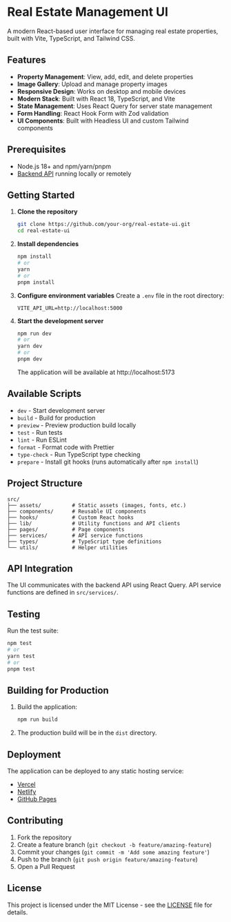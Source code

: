 # Real Estate Management UI

A modern React-based user interface for managing real estate properties, built with Vite, TypeScript, and Tailwind CSS.

## Features

- **Property Management**: View, add, edit, and delete properties
- **Image Gallery**: Upload and manage property images
- **Responsive Design**: Works on desktop and mobile devices
- **Modern Stack**: Built with React 18, TypeScript, and Vite
- **State Management**: Uses React Query for server state management
- **Form Handling**: React Hook Form with Zod validation
- **UI Components**: Built with Headless UI and custom Tailwind components

## Prerequisites

- Node.js 18+ and npm/yarn/pnpm
- [Backend API](https://github.com/your-org/real-estate-api) running locally or remotely

## Getting Started

1. **Clone the repository**
   ```bash
   git clone https://github.com/your-org/real-estate-ui.git
   cd real-estate-ui
   ```

2. **Install dependencies**
   ```bash
   npm install
   # or
   yarn
   # or
   pnpm install
   ```

3. **Configure environment variables**
   Create a `.env` file in the root directory:
   ```env
   VITE_API_URL=http://localhost:5000
   ```

4. **Start the development server**
   ```bash
   npm run dev
   # or
   yarn dev
   # or
   pnpm dev
   ```

   The application will be available at http://localhost:5173

## Available Scripts

- `dev` - Start development server
- `build` - Build for production
- `preview` - Preview production build locally
- `test` - Run tests
- `lint` - Run ESLint
- `format` - Format code with Prettier
- `type-check` - Run TypeScript type checking
- `prepare` - Install git hooks (runs automatically after `npm install`)

## Project Structure

```
src/
├── assets/          # Static assets (images, fonts, etc.)
├── components/      # Reusable UI components
├── hooks/           # Custom React hooks
├── lib/             # Utility functions and API clients
├── pages/           # Page components
├── services/        # API service functions
├── types/           # TypeScript type definitions
└── utils/           # Helper utilities
```

## API Integration

The UI communicates with the backend API using React Query. API service functions are defined in `src/services/`.

## Testing

Run the test suite:

```bash
npm test
# or
yarn test
# or
pnpm test
```

## Building for Production

1. Build the application:
   ```bash
   npm run build
   ```

2. The production build will be in the `dist` directory.

## Deployment

The application can be deployed to any static hosting service:

- [Vercel](https://vercel.com/)
- [Netlify](https://www.netlify.com/)
- [GitHub Pages](https://pages.github.com/)

## Contributing

1. Fork the repository
2. Create a feature branch (`git checkout -b feature/amazing-feature`)
3. Commit your changes (`git commit -m 'Add some amazing feature'`)
4. Push to the branch (`git push origin feature/amazing-feature`)
5. Open a Pull Request

## License

This project is licensed under the MIT License - see the [LICENSE](LICENSE) file for details.
